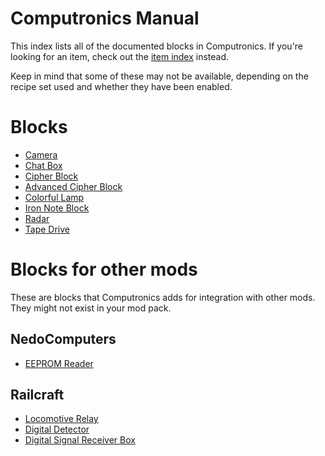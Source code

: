 # Computronics Manual

This index lists all of the documented blocks in Computronics. If you're looking for an item, check out the [item index](../item/index.md) instead.

Keep in mind that some of these may not be available, depending on the recipe set used and whether they have been enabled.

# Blocks

* [Camera](camera.md)
* [Chat Box](chatbox.md)
* [Cipher Block](cipher.md)
* [Advanced Cipher Block](cipher_advanced.md)
* [Colorful Lamp](colorful_lamp.md)
* [Iron Note Block](iron_noteblock.md)
* [Radar](radar.md)
* [Tape Drive](tape_drive.md)

# Blocks for other mods

These are blocks that Computronics adds for integration with other mods. They might not exist in your mod pack.

## NedoComputers

* [EEPROM Reader](eeprom_reader.md)

## Railcraft

* [Locomotive Relay](railcraft/locomotive_relay.md)
* [Digital Detector](railcraft/digital_detector.md)
* [Digital Signal Receiver Box](railcraft/digital_receiver_box.md)
